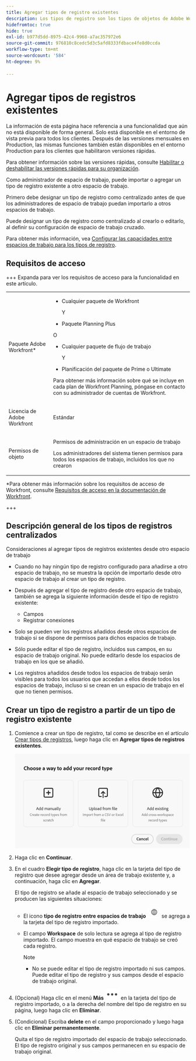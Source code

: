 ```yaml
---
title: Agregar tipos de registro existentes
description: Los tipos de registro son los tipos de objetos de Adobe Workfront Planning. En Workfront Planning, puede importar un tipo de registro existente desde otro espacio de trabajo.
hidefromtoc: true
hide: true
exl-id: b977d5dd-8975-42c4-9968-a7ac357972e6
source-git-commit: 976810c8cedc5d3c5afd8333fdbace4fe8d0ccda
workflow-type: tm+mt
source-wordcount: '584'
ht-degree: 9%

---
```


<!-- add these to the metadata, when making this public: 

feature: Workfront Planning
role: User, Admin
author: Alina
recommendations: noDisplay, noCatalog
-->

# Agregar tipos de registros existentes

<span class="preview">La información de esta página hace referencia a una funcionalidad que aún no está disponible de forma general. Solo está disponible en el entorno de vista previa para todos los clientes. Después de las versiones mensuales en Production, las mismas funciones también están disponibles en el entorno Production para los clientes que habilitaron versiones rápidas. </span>

<span class="preview">Para obtener información sobre las versiones rápidas, consulte [Habilitar o deshabilitar las versiones rápidas para su organización](/help/quicksilver/administration-and-setup/set-up-workfront/configure-system-defaults/enable-fast-release-process.md). </span>

Como administrador de espacio de trabajo, puede importar o agregar un tipo de registro existente a otro espacio de trabajo.

Primero debe designar un tipo de registro como centralizado antes de que los administradores de espacio de trabajo puedan importarlo a otros espacios de trabajo.

Puede designar un tipo de registro como centralizado al crearlo o editarlo, al definir su configuración de espacio de trabajo cruzado.

Para obtener más información, vea [Configurar las capacidades entre espacios de trabajo para los tipos de registro](/help/quicksilver/planning/architecture/configure-record-type-cross-workspace-capabilities.md).

## Requisitos de acceso

+++ Expanda para ver los requisitos de acceso para la funcionalidad en este artículo.

<table style="table-layout:auto"> 
<col> 
</col> 
<col> 
</col> 
<tbody> 
    <tr> 
<tr>

</tr>   
<tr> 
   <td role="rowheader"><p>Paquete Adobe Workfront*</p></td> 
   <td> 
<ul><li><p>Cualquier paquete de Workfront</p></li>
Y
<li><p>Paquete Planning Plus</p></li></ul>
O
<ul><li><p>Cualquier paquete de flujo de trabajo</p> </li>
Y
<li><p>Planificación del paquete de Prime o Ultimate</p></li></ul>
<p>Para obtener más información sobre qué se incluye en cada plan de Workfront Planning, póngase en contacto con su administrador de cuentas de Workfront. </p> 
   </td>

<tr> 
   <td role="rowheader"><p>Licencia de Adobe Workfront</p></td> 
   <td><p>Estándar</p>
   </td> 
  </tr> 
  <tr> 
   <td role="rowheader"><p>Permisos de objeto</p></td> 
   <td>   <p>Permisos de administración en un espacio de trabajo</a> </p>  
   <p>Los administradores del sistema tienen permisos para todos los espacios de trabajo, incluidos los que no crearon</p>  </td> 
  </tr>  
</tbody> 
</table>

*Para obtener más información sobre los requisitos de acceso de Workfront, consulte [Requisitos de acceso en la documentación de Workfront](/help/quicksilver/administration-and-setup/add-users/access-levels-and-object-permissions/access-level-requirements-in-documentation.md).

+++   

## Descripción general de los tipos de registros centralizados

Consideraciones al agregar tipos de registros existentes desde otro espacio de trabajo

* Cuando no hay ningún tipo de registro configurado para añadirse a otro espacio de trabajo, no se muestra la opción de importarlo desde otro espacio de trabajo al crear un tipo de registro. <!--add this a tip in the steps below, and/ or add a Conditional step that this is possible only when these record types are first enabled-->
* Después de agregar el tipo de registro desde otro espacio de trabajo, también se agrega la siguiente información desde el tipo de registro existente:

   * Campos
   * Registrar conexiones

* Solo se pueden ver los registros añadidos desde otros espacios de trabajo si se dispone de permisos para dichos espacios de trabajo.

* Sólo puede editar el tipo de registro, incluidos sus campos, en su espacio de trabajo original. No puede editarlo desde los espacios de trabajo en los que se añadió.
* Los registros añadidos desde todos los espacios de trabajo serán visibles para todos los usuarios que accedan a ellos desde todos los espacios de trabajo, incluso si se crean en un espacio de trabajo en el que no tienen permisos.

## Crear un tipo de registro a partir de un tipo de registro existente

1. Comience a crear un tipo de registro, tal como se describe en el artículo [Crear tipos de registros](/help/quicksilver/planning/architecture/create-record-types.md), luego haga clic en **Agregar tipos de registros existentes**. <!--check this - the option might have been renamed in the UI-->

   ![Modal para agregar el tipo de registro con la opción de importar desde otro espacio de trabajo](assets/add-record-type-from-existing-workspace-option-when-creating-records.png)

1. Haga clic en **Continuar**.
1. En el cuadro **Elegir tipo de registro**, haga clic en la tarjeta del tipo de registro que desee agregar desde un área de trabajo existente y, a continuación, haga clic en **Agregar**.

   El tipo de registro se añade al espacio de trabajo seleccionado y se producen las siguientes situaciones:

   * El icono **tipo de registro entre espacios de trabajo** ![icono de conexión entre espacios de trabajo](assets/global-icon.png) se agrega a la tarjeta del tipo de registro importado.
   * El campo **Workspace** de solo lectura se agrega al tipo de registro importado. El campo muestra en qué espacio de trabajo se creó cada registro.

     >[!NOTE]
     >
     >* No se puede editar el tipo de registro importado ni sus campos. Puede editar el tipo de registro y sus campos desde el espacio de trabajo original.

1. (Opcional) Haga clic en el menú **Más** ![Más menú](assets/more-menu.png) en la tarjeta del tipo de registro importado, o a la derecha del nombre del tipo de registro en su página, luego haga clic en **Eliminar**.
1. (Condicional) Escriba **delete** en el campo proporcionado y luego haga clic en **Eliminar permanentemente**.

   Quita el tipo de registro importado del espacio de trabajo seleccionado. El tipo de registro original y sus campos permanecen en su espacio de trabajo original.

   <!--**************************ASK LILIT ON THIS ONE, NOT SURE IF THIS IS TRUE: Any records added in the current workspace are saved in the original workspace.**********-->



